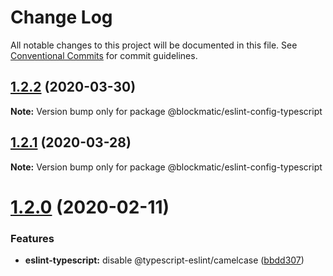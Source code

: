 # Change Log

All notable changes to this project will be documented in this file.
See [Conventional Commits](https://conventionalcommits.org) for commit guidelines.

## [1.2.2](https://github.com/blockmatic/dev-configs/compare/@blockmatic/eslint-config-typescript@1.2.1...@blockmatic/eslint-config-typescript@1.2.2) (2020-03-30)

**Note:** Version bump only for package @blockmatic/eslint-config-typescript





## [1.2.1](https://github.com/blockmatic/dev-configs/compare/@blockmatic/eslint-config-typescript@1.2.0...@blockmatic/eslint-config-typescript@1.2.1) (2020-03-28)

**Note:** Version bump only for package @blockmatic/eslint-config-typescript





# [1.2.0](https://github.com/blockmatic/dev-configs/compare/@blockmatic/eslint-config-typescript@1.1.2...@blockmatic/eslint-config-typescript@1.2.0) (2020-02-11)


### Features

* **eslint-typescript:** disable @typescript-eslint/camelcase ([bbdd307](https://github.com/blockmatic/dev-configs/commit/bbdd3070ce9e6484bd7df7c9cbc365b545232560))
